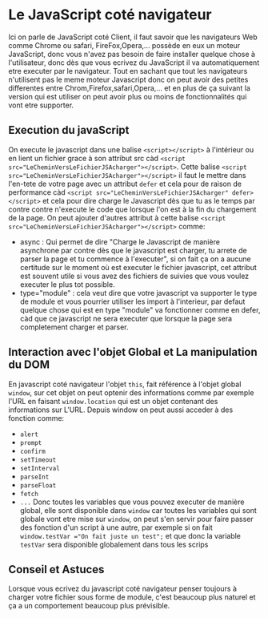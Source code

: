 # Le JavaScript coté navigateur

Ici on parle de JavaScript coté Client, il faut savoir que les navigateurs Web comme Chrome ou safari, FireFox,Opera,... possède en eux un moteur JavaScript, donc vous n'avez pas besoin de faire installer quelque chose à l'utilisateur, donc dès que vous ecrivez du JavaScript il va automatiquement etre executer par le navigateur.
Tout en sachant que tout les navigateurs n'utilisent pas le meme moteur Javascript donc on peut avoir des petites differentes entre  Chrom,Firefox,safari,Opera,... et en plus de ça suivant la version qui est utiliser on peut avoir plus ou moins de fonctionnalités qui vont etre supporter.

## Execution du javaScript

On execute le javascript dans une balise `<script></script>` à l'intérieur ou en lient un fichier grace à son attribut src càd `<script src="LeCheminVersLeFichierJSAcharger"></script>`.
Cette balise `<script src="LeCheminVersLeFichierJSAcharger"></script>` il faut le mettre dans l'en-tete de votre page avec un attribut `defer` et cela pour de raison de performance càd `<script src="LeCheminVersLeFichierJSAcharger" defer></script>` et cela pour dire charge le Javascript dès que tu as le temps par contre contre n'execute le code que lorsque l'on est à la fin du chargement de la page.
On peut ajouter d'autres attribut à cette balise `<script src="LeCheminVersLeFichierJSAcharger"></script>` comme:

- async : Qui permet de dire "Charge le Javascript de manière asynchrone par contre dès que le javascript est charger, tu arrete de parser la page et tu commence à l'executer", si on fait ça on a aucune certitude sur le moment où est executer le fichier javascript, cet attribut est souvent utile si vous avez des fichiers de suivies que vous voulez executer le plus tot possible.
- type="module" : cela veut dire que votre javascript va supporter le type de module et vous pourrier utiliser les import à l'interieur, par defaut quelque chose qui est en type "module" va fonctionner comme en defer, càd que ce javascript ne sera executer que lorsque la page sera completement charger et parser.

## Interaction avec l'objet Global et La manipulation du DOM

En javascript coté navigateur l'objet `this`, fait référence à l'objet global `window`, sur cet objet on peut optenir des informations comme par exemple l'URL en faisant `window.location` qui est un objet contenant des informations sur L'URL.
Depuis window on peut aussi acceder à des fonction comme:

- `alert`
- `prompt`
- `confirm`
- `setTimeout`
- `setInterval`
- `parseInt`
- `parseFloat`
- `fetch`
- `...`
Donc toutes les variables que vous pouvez executer de manière global, elle sont disponible dans `window` car toutes les variables qui sont globale vont etre mise sur `window`, on peut s'en servir pour faire passer des fonction d'un script à une autre, par exemple si on fait `window.testVar ="On fait juste un test";` et que donc la variable `testVar` sera disponible globalement dans tous les scrips

## Conseil et Astuces

Lorsque vous ecrivez du javascript coté navigateur penser toujours à charger votre fichier sous forme de module, c'est beaucoup plus naturel et ça a un comportement beaucoup plus prévisible.
